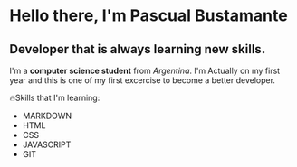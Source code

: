 # Hello there, I'm Pascual Bustamante

## Developer that is always learning new skills.

I'm a **computer science student** from *Argentina*.
I'm Actually on my first year and this is one of my first excercise to become a better developer.

🔥Skills that I'm learning:
* MARKDOWN
* HTML
* CSS
* JAVASCRIPT
* GIT
